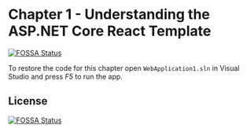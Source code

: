 # Chapter 1 - Understanding the ASP.NET Core React Template
[![FOSSA Status](https://app.fossa.com/api/projects/git%2Bgithub.com%2Fsivakumarsakkarai%2FASP.NET-Core-3-React.svg?type=shield)](https://app.fossa.com/projects/git%2Bgithub.com%2Fsivakumarsakkarai%2FASP.NET-Core-3-React?ref=badge_shield)


To restore the code for this chapter open `WebApplication1.sln` in Visual Studio and press *F5* to run the app.


## License
[![FOSSA Status](https://app.fossa.com/api/projects/git%2Bgithub.com%2Fsivakumarsakkarai%2FASP.NET-Core-3-React.svg?type=large)](https://app.fossa.com/projects/git%2Bgithub.com%2Fsivakumarsakkarai%2FASP.NET-Core-3-React?ref=badge_large)